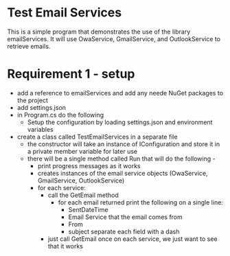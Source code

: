 # Test Email Services
This is a simple program that demonstrates the use of the library emailServices.  It will use OwaService, GmailService, and OutlookService to retrieve emails.

# Requirement 1 - setup
- add a reference to emailServices and add any neede NuGet packages to the project
- add settings.json
- in Program.cs do the following
    - Setup the configuration by loading settings.json and environment variables
- create a class called TestEmailServices in a separate file
    - the constructor will take an instance of IConfiguration and store it in a private member variable for later use
    - there will be a single method called Run that will do the following - 
        - print progress messages as it works
        - creates instances of the email service objects (OwaService, GmailService, OutlookService)
        - for each service:
            - call the GetEmail method
                - for each email returned print the following on a single line:
                    - SentDateTime
                    - Email Service that the email comes from
                    - From 
                    - subject
                separate each field with a dash
            - just call GetEmail once on each service, we just want to see that it works

